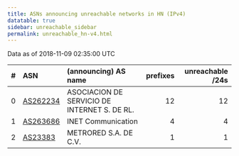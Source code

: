 ```yaml
---
title: ASNs announcing unreachable networks in HN (IPv4)
datatable: true
sidebar: unreachable_sidebar
permalink: unreachable_hn-v4.html
---
```


Data as of 2018-11-09 02:35:00 UTC


<div class="datatable-begin"></div>

|   # | ASN                                      | (announcing) AS name                         |   prefixes |   unreachable /24s |
|----:|:-----------------------------------------|:---------------------------------------------|-----------:|-------------------:|
|   0 | [AS262234](unreachable_AS262234-v4.html) | ASOCIACION DE SERVICIO DE INTERNET S. DE RL. |         12 |                 12 |
|   1 | [AS263686](unreachable_AS263686-v4.html) | INET Communication                           |          4 |                  4 |
|   2 | [AS23383](unreachable_AS23383-v4.html)   | METRORED S.A. DE C.V.                        |          1 |                  1 |

<div class="datatable-end"></div>